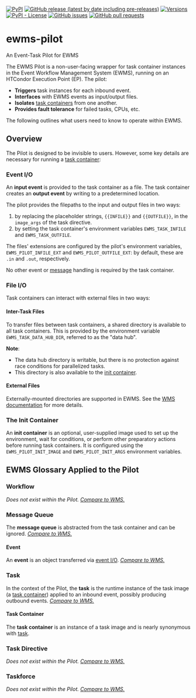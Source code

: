 <!--- Top of README Badges (automated) --->
[![PyPI](https://img.shields.io/pypi/v/ewms-pilot)](https://pypi.org/project/ewms-pilot/) [![GitHub release (latest by date including pre-releases)](https://img.shields.io/github/v/release/Observation-Management-Service/ewms-pilot?include_prereleases)](https://github.com/Observation-Management-Service/ewms-pilot/) [![Versions](https://img.shields.io/pypi/pyversions/ewms-pilot.svg)](https://pypi.org/project/ewms-pilot) [![PyPI - License](https://img.shields.io/pypi/l/ewms-pilot)](https://github.com/Observation-Management-Service/ewms-pilot/blob/main/LICENSE) [![GitHub issues](https://img.shields.io/github/issues/Observation-Management-Service/ewms-pilot)](https://github.com/Observation-Management-Service/ewms-pilot/issues?q=is%3Aissue+sort%3Aupdated-desc+is%3Aopen) [![GitHub pull requests](https://img.shields.io/github/issues-pr/Observation-Management-Service/ewms-pilot)](https://github.com/Observation-Management-Service/ewms-pilot/pulls?q=is%3Apr+sort%3Aupdated-desc+is%3Aopen)
<!--- End of README Badges (automated) --->

# ewms-pilot

An Event-Task Pilot for EWMS

The EWMS Pilot is a non-user-facing wrapper for task container instances in the Event Workflow Management System (EWMS), running on an HTCondor Execution Point (EP). The pilot:

- **Triggers** task instances for each inbound event.
- **Interfaces** with EWMS events as input/output files.
- **Isolates** [task containers](#task-container) from one another.
- **Provides fault tolerance** for failed tasks, CPUs, etc.

The following outlines what users need to know to operate within EWMS.

## Overview

The Pilot is designed to be invisible to users. However, some key details are necessary for running a [task container](#task-container):

### Event I/O

An **input event** is provided to the task container as a file. The task container creates an **output event** by writing to a predetermined location.

The pilot provides the filepaths to the input and output files in two ways:

1. by replacing the placeholder strings, `{{INFILE}}` and `{{OUTFILE}}`, in the `image_args` of the task directive.
2. by setting the task container's environment variables `EWMS_TASK_INFILE` and `EWMS_TASK_OUTFILE`.

The files' extensions are configured by the pilot's environment variables, `EWMS_PILOT_INFILE_EXT` and `EWMS_PILOT_OUTFILE_EXT`: by default, these are `.in` and `.out`, respectively.

No other event or [message](#message-queue) handling is required by the task container.

### File I/O

Task containers can interact with external files in two ways:

#### Inter-Task Files

To transfer files between task containers, a shared directory is available to all task containers. This is provided by the environment variable `EWMS_TASK_DATA_HUB_DIR`, referred to as the "data hub".

**Note**:

- The data hub directory is writable, but there is no protection against race conditions for parallelized tasks.
- This directory is also available to the [init container](#the-init-container).

#### External Files

Externally-mounted directories are supported in EWMS. See the [WMS documentation](https://github.com/Observation-Management-Service/ewms-workflow-management-service#task-file-io) for more details.

### The Init Container

An **init container** is an optional, user-supplied image used to set up the environment, wait for conditions, or perform other preparatory actions before running task containers. It is configured using the `EWMS_PILOT_INIT_IMAGE` and `EWMS_PILOT_INIT_ARGS` environment variables.

## EWMS Glossary Applied to the Pilot

### Workflow

_Does not exist within the Pilot._ _[Compare to WMS.](https://github.com/Observation-Management-Service/ewms-workflow-management-service#workflow)_

### Message Queue

The **message queue** is abstracted from the task container and can be ignored. _[Compare to WMS.](https://github.com/Observation-Management-Service/ewms-workflow-management-service#message-queue)_

#### Event

An **event** is an object transferred via [event I/O](#event-io). _[Compare to WMS.](https://github.com/Observation-Management-Service/ewms-workflow-management-service#event)_

### Task

In the context of the Pilot, the **task** is the runtime instance of the task image (a [task container](#task-container)) applied to an inbound event, possibly producing outbound events. _[Compare to WMS.](https://github.com/Observation-Management-Service/ewms-workflow-management-service#task)_

#### Task Container

The **task container** is an instance of a task image and is nearly synonymous with [task](#task).

### Task Directive

_Does not exist within the Pilot._ _[Compare to WMS.](https://github.com/Observation-Management-Service/ewms-workflow-management-service#task-directive)_

### Taskforce

_Does not exist within the Pilot._ _[Compare to WMS.](https://github.com/Observation-Management-Service/ewms-workflow-management-service#taskforce)_
